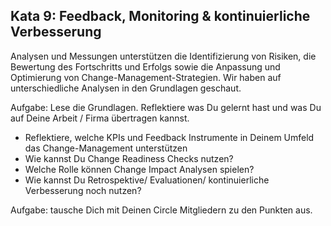 ## Kata 9: Feedback, Monitoring & kontinuierliche Verbesserung ##

Analysen und Messungen unterstützen die Identifizierung von Risiken, die Bewertung des Fortschritts und Erfolgs sowie die Anpassung und Optimierung von Change-Management-Strategien. Wir haben auf unterschiedliche Analysen in den Grundlagen geschaut. 

Aufgabe: Lese die Grundlagen. Reflektiere was Du gelernt hast und was Du auf Deine Arbeit / Firma übertragen kannst. 

- Reflektiere, welche KPIs und Feedback Instrumente in Deinem Umfeld das Change-Management unterstützen
- Wie kannst Du Change Readiness Checks nutzen?
- Welche Rolle können Change Impact Analysen spielen?
- Wie kannst Du Retrospektive/ Evaluationen/ kontinuierliche Verbesserung noch nutzen?

Aufgabe: tausche Dich mit Deinen Circle Mitgliedern zu den Punkten aus. 
